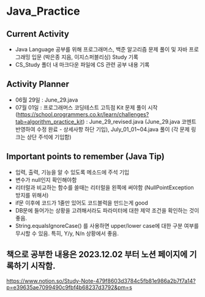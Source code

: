 # Java_Practice

## Current Activity
- Java Language 공부를 위해 프로그래머스, 백준 알고리즘 문제 풀이 및 자바 프로그래밍 입문 (박은종 지음, 이지스퍼블리싱) Study 기록
- CS_Study 폴더 내 마크다운 파일에 CS 관련 공부 내용 기록

## Activity Planner
- 06월 29일 : June_29.java
- 07월 01일
  : 프로그래머스 코딩테스트 고득점 Kit 문제 풀이 시작 (https://school.programmers.co.kr/learn/challenges?tab=algorithm_practice_kit)
  : June_29_revised.java (June_29.java 코멘트 반영하여 수정 완료 - 상세사항 하단 기입), July_01_01~04.java 풀이 (각 문제 링크는 상단 주석에 기입함)

## Important points to remember (Java Tip)
- 입력, 출력, 기능을 알 수 있도록 메소드에 주석 기입
- 변수가 null인지 확인해야함
- 리터럴과 비교하는 함수를 쓸때는 리터럴을 왼쪽에 써야함 (NullPointException 방지를 위해서)
- if문 이후에 코드가 1줄만 있어도 코드블럭을 만드는게 good
- DB문에 들어가는 상황을 고려해서라도 파라미터에 대한 제약 조건을 확인하는 것이 좋음.
- String.equalsIgnoreCase() 를 사용하면 upper/lower case에 대한 구분 여부를 무시할 수 있음. 특히, Y/y, N/n 상황에서 좋음.

## 책으로 공부한 내용은 2023.12.02 부터 노션 페이지에 기록하기 시작함.
https://www.notion.so/Study-Note-479f8603d3784c5fb81e986a2b7f7a14?p=e39635ae7099490c9fbf4b68237d3792&pm=s
